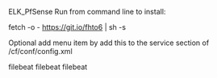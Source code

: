ELK_PfSense
Run from command line to install:

fetch -o - https://git.io/fhto6 | sh -s

Optional add menu item by add this to the service section of /cf/conf/config.xml

<service>
	<name>filebeat</name>
	<rcfile>filebeat</rcfile>
	<executable>filebeat</executable>
	<description><![CDATA[Filebeat service]]></description>
</service>

